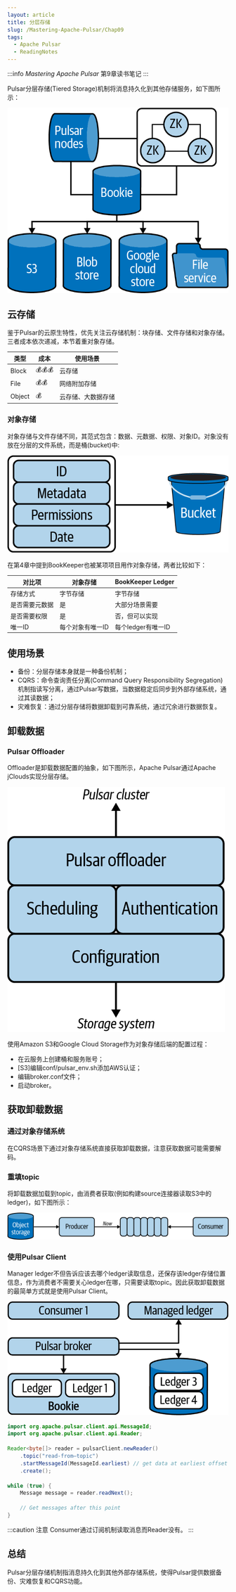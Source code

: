 ```yaml
---
layout: article
title: 分层存储
slug: /Mastering-Apache-Pulsar/Chap09
tags:
  - Apache Pulsar
  - ReadingNotes
---
```


:::info
*Mastering Apache Pulsar* 第9章读书笔记
:::

Pulsar分层存储(Tiered Storage)机制将消息持久化到其他存储服务，如下图所示：

![Tiered Storage Ecosystem](/img/doc/Mastering-Apache-Pulsar/chap09/tiered-storage-ecosystem.png)

## 云存储

鉴于Pulsar的云原生特性，优先关注云存储机制：块存储、文件存储和对象存储。三者成本依次递减，本节着重对象存储。

| 类型   | 成本                           | 使用场景           |
| ------ | ------------------------------ | ------------------ |
| Block  | :moneybag::moneybag::moneybag: | 云存储             |
| File   | :moneybag::moneybag:           | 网络附加存储       |
| Object | :moneybag:                     | 云存储、大数据存储 |

### 对象存储

对象存储与文件存储不同，其范式包含：数据、元数据、权限、对象ID。对象没有放在分层的文件系统，而是桶(bucket)中:

![Object Storage](/img/doc/Mastering-Apache-Pulsar/chap09/object-storage.png)

在第4章中提到BookKeeper也被某项项目用作对象存储，两者比较如下：

| 对比项         | 对象存储         | BookKeeper Ledger  |
| -------------- | ---------------- | ------------------ |
| 存储方式       | 字节存储         | 字节存储           |
| 是否需要元数据 | 是               | 大部分场景需要     |
| 是否需要权限   | 是               | 否，但可以实现     |
| 唯一ID         | 每个对象有唯一ID | 每个ledger有唯一ID |

## 使用场景

- 备份：分层存储本身就是一种备份机制；
- CQRS：命令查询责任分离(Command Query Responsibility Segregation)机制指读写分离，通过Pulsar写数据，当数据稳定后同步到外部存储系统，通过其读数据；
- 灾难恢复：通过分层存储将数据卸载到可靠系统，通过冗余进行数据恢复。

## 卸载数据

### Pulsar Offloader

Offloader是卸载数据配置的抽象，如下图所示，Apache Pulsar通过Apache jClouds实现分层存储。

![Management Lifecycle of Pulsar Tiered Storage](/img/doc/Mastering-Apache-Pulsar/chap09/management-lifecycle-of-Pulsar-tiered-storage.png)

使用Amazon S3和Google Cloud Storage作为对象存储后端的配置过程：

- 在云服务上创建桶和服务账号；
- [S3]编辑conf/pulsar_env.sh添加AWS认证；
- 编辑broker.conf文件；
- 启动broker。

## 获取卸载数据

### 通过对象存储系统

在CQRS场景下通过对象存储系统直接获取卸载数据，注意获取数据可能需要解码。

### 重填topic

将卸载数据加载到topic，由消费者获取(例如构建source连接器读取S3中的ledger)，如下图所示：

![Repopulating Topics](/img/doc/Mastering-Apache-Pulsar/chap09/repopulating-topics.png)

### 使用Pulsar Client

Manager ledger不但告诉应该去哪个ledger读取信息，还保存该ledger存储位置信息，作为消费者不需要关心ledger在哪，只需要读取topic。因此获取卸载数据的最简单方式就是使用Pulsar Client。

![Pulsar Client Reader](/img/doc/Mastering-Apache-Pulsar/chap09/pulsar-client-reader.png)

```java
import org.apache.pulsar.client.api.MessageId;
import org.apache.pulsar.client.api.Reader;

Reader<byte[]> reader = pulsarClient.newReader()
    .topic("read-from–topic")
    .startMessageId(MessageId.earliest) // get data at earliest offset
    .create();

while (true) {
    Message message = reader.readNext();

    // Get messages after this point
}
```

:::caution 注意
Consumer通过订阅机制读取消息而Reader没有。
:::

## 总结

Pulsar分层存储机制指消息持久化到其他外部存储系统，使得Pulsar提供数据备份、灾难恢复和CQRS功能。

